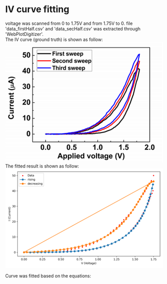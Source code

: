 # IV curve fitting
voltage was scanned from 0 to 1.75V and from 1.75V to 0. file 'data_firstHalf.csv' and 'data_secHalf.csv' was extracted through 'WebPlotDigitizer'.   
The IV curve (ground truth) is shown as follow:  
<img src="https://github.com/ICscholar/curve_fit/blob/main/raw_fig.png" width="500px">  
The fitted result is shown as follow:  
<img src="https://github.com/ICscholar/curve_fit/blob/main/IV_fitted_step_curve.png" width="500px">  

Curve was fitted based on the equations:  

